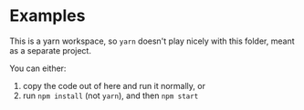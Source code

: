 # Examples

This is a yarn workspace, so `yarn` doesn't play nicely with this folder, meant as a separate project.

You can either:

1. copy the code out of here and run it normally, or
2. run `npm install` (not `yarn`), and then `npm start`
